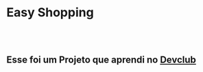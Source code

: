 <h1>Easy Shopping</h1>
<br>
<br>
<h2>Esse foi um Projeto que aprendi no <a href="https://rodolfomori.com.br/Devclub">Devclub</a></h2>
